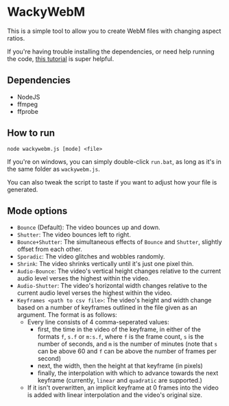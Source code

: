 # WackyWebM

This is a simple tool to allow you to create WebM files with changing aspect ratios.

If you're having trouble installing the dependencies, or need help running the code, [this tutorial](https://www.youtube.com/watch?v=ZjGMjv1Gv94) is super helpful.

## Dependencies

- NodeJS
- ffmpeg
- ffprobe

## How to run

`node wackywebm.js [mode] <file>`

If you're on windows, you can simply double-click `run.bat`, as long as it's in the same folder as `wackywebm.js`.

You can also tweak the script to taste if you want to adjust how your file is generated.

## Mode options

- `Bounce` (Default): The video bounces up and down.
- `Shutter`: The video bounces left to right.
- `Bounce+Shutter`: The simultaneous effects of `Bounce` and `Shutter`, slightly offset from each other.
- `Sporadic`: The video glitches and wobbles randomly.
- `Shrink`: The video shrinks vertically until it's just one pixel thin.
- `Audio-Bounce`: The video's vertical height changes relative to the current audio level verses the highest within the video.
- `Audio-Shutter`: The video's horizontal width changes relative to the current audio level verses the highest within the video.
- `Keyframes <path to csv file>`: The video's height and width change based on a number of keyframes outlined in the file given as an argument. The format is as follows:
  - Every line consists of 4 comma-seperated values: 
    - first, the time in the video of the keyframe, in either of the formats `f`, `s.f` or `m:s.f`, where `f` is the frame count, `s` is the number of seconds, and `m` is the number of minutes (note that `s` can be above 60 and `f` can be above the number of frames per second)
    - next, the width, then the height at that keyframe (in pixels)
    - finally, the interpolation with which to advance towards the next keyframe (currently, `linear` and `quadratic` are supported.)
  - If it isn't overwritten, an implicit keyframe at 0 frames into the video is added with linear interpolation and the video's original size.